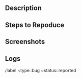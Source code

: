 ## Description
<!-- Describe the bug -->

## Steps to Repoduce
<!-- Please explain how to reproduce the bug -->

## Screenshots
<!-- Insert relevant screenshots -->

## Logs
<!-- Insert relevant error messages / logs -->

/label ~type::bug ~status::reported

